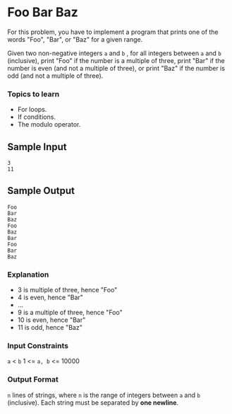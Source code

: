 # Foo Bar Baz
For this problem, you have to implement a program that prints one of the words "Foo", "Bar", or "Baz" for a given range.

Given two non-negative integers `a` and `b` , for all integers between `a` and `b` (inclusive), print "Foo" if the number is a multiple of three, print "Bar" if the number is even (and not a multiple of three), or print "Baz" if the number is odd (and not a multiple of three).

### Topics to learn
- For loops.
- If conditions.
- The modulo operator.

## Sample Input
```
3
11
```

## Sample Output
```
Foo
Bar
Baz
Foo
Baz
Bar
Foo
Bar 
Baz
```

### Explanation
- 3 is multiple of three, hence "Foo"
- 4 is even, hence "Bar"
- ...
- 9 is a multiple of three, hence "Foo"
- 10 is even, hence "Bar"
- 11 is odd, hence "Baz"

### Input Constraints
`a` < `b`
1 <= `a, b` <= 10000

### Output Format
`n` lines of strings, where `n` is the range of integers between `a` and `b` (inclusive). Each string must be separated by **one newline**. 
